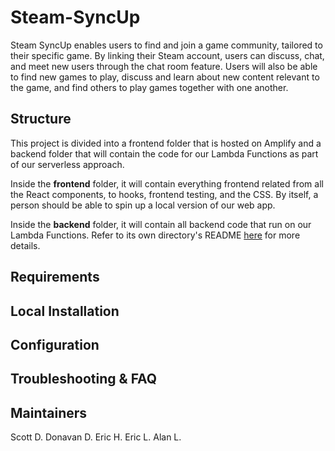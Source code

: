 # Steam-SyncUp
Steam SyncUp enables users to find and join a game community, tailored to their specific game. By linking their Steam account, users can discuss, chat, and meet new users through the chat room feature. Users will also be able to find new games to play, discuss and learn about new content relevant to the game, and find others to play games together with one another.

## Structure

This project is divided into a frontend folder that is hosted on Amplify and a backend folder that will contain the code for our Lambda Functions as part of our serverless approach.

Inside the **frontend** folder, it will contain everything frontend related from all the React components, to hooks, frontend testing, and the CSS.
By itself, a person should be able to spin up a local version of our web app.

Inside the **backend** folder, it will contain all backend code that run on our Lambda Functions.
Refer to its own directory's README [here](backend/README.md) for more details.

## Requirements

## Local Installation

## Configuration

## Troubleshooting & FAQ

## Maintainers
Scott D.
Donavan D.
Eric H.
Eric L.
Alan L.
